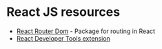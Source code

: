 # React JS resources

* [React Router Dom](https://reactrouter.com/web/guides/quick-start) - Package for routing in React
* [React Developer Tools extension](https://chrome.google.com/webstore/detail/react-developer-tools/fmkadmapgofadopljbjfkapdkoienihi?hl=en)
